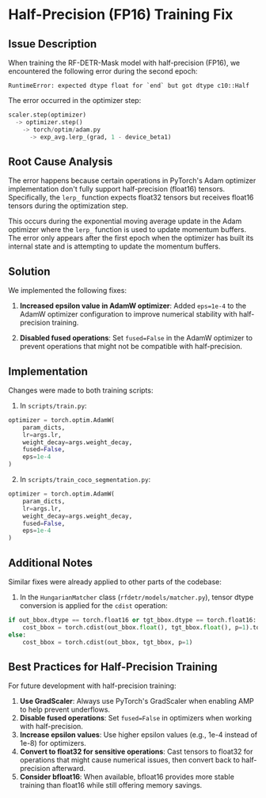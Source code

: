 # Half-Precision (FP16) Training Fix

## Issue Description

When training the RF-DETR-Mask model with half-precision (FP16), we encountered the following error during the second epoch:

```
RuntimeError: expected dtype float for `end` but got dtype c10::Half
```

The error occurred in the optimizer step:
```python
scaler.step(optimizer)
  -> optimizer.step() 
    -> torch/optim/adam.py 
      -> exp_avg.lerp_(grad, 1 - device_beta1)
```

## Root Cause Analysis

The error happens because certain operations in PyTorch's Adam optimizer implementation don't fully support half-precision (float16) tensors. Specifically, the `lerp_` function expects float32 tensors but receives float16 tensors during the optimization step.

This occurs during the exponential moving average update in the Adam optimizer where the `lerp_` function is used to update momentum buffers. The error only appears after the first epoch when the optimizer has built its internal state and is attempting to update the momentum buffers.

## Solution

We implemented the following fixes:

1. **Increased epsilon value in AdamW optimizer**:
   Added `eps=1e-4` to the AdamW optimizer configuration to improve numerical stability with half-precision training.

2. **Disabled fused operations**:
   Set `fused=False` in the AdamW optimizer to prevent operations that might not be compatible with half-precision.

## Implementation

Changes were made to both training scripts:

1. In `scripts/train.py`:
```python
optimizer = torch.optim.AdamW(
    param_dicts, 
    lr=args.lr, 
    weight_decay=args.weight_decay, 
    fused=False,
    eps=1e-4
)
```

2. In `scripts/train_coco_segmentation.py`:
```python
optimizer = torch.optim.AdamW(
    param_dicts, 
    lr=args.lr, 
    weight_decay=args.weight_decay, 
    fused=False,
    eps=1e-4
)
```

## Additional Notes

Similar fixes were already applied to other parts of the codebase:

1. In the `HungarianMatcher` class (`rfdetr/models/matcher.py`), tensor dtype conversion is applied for the `cdist` operation:
```python
if out_bbox.dtype == torch.float16 or tgt_bbox.dtype == torch.float16:
    cost_bbox = torch.cdist(out_bbox.float(), tgt_bbox.float(), p=1).to(out_bbox.dtype)
else:
    cost_bbox = torch.cdist(out_bbox, tgt_bbox, p=1)
```

## Best Practices for Half-Precision Training

For future development with half-precision training:

1. **Use GradScaler**: Always use PyTorch's GradScaler when enabling AMP to help prevent underflows.
2. **Disable fused operations**: Set `fused=False` in optimizers when working with half-precision.
3. **Increase epsilon values**: Use higher epsilon values (e.g., 1e-4 instead of 1e-8) for optimizers.
4. **Convert to float32 for sensitive operations**: Cast tensors to float32 for operations that might cause numerical issues, then convert back to half-precision afterward.
5. **Consider bfloat16**: When available, bfloat16 provides more stable training than float16 while still offering memory savings.